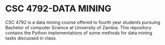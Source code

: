 # CSC 4792-DATA MINING
CSC 4792 is a data mining course offered to fourth year students pursuing Bachelor of computer Science at University of Zambia. This repository contains the Python implementations of some methods for data mining tasks discussed in class.
